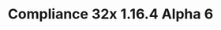 ---
title: Compliance 32x 1.16.4 Alpha 6
permalink: /article/compliance32x/1.16.4/A6
comments: true
comments-id: 1.16.4-32x-Alpha-6
header-img: article/compliance32x/1.16.4-A6.png

long_text: What's this? Another alpha? Why yes, indeed it is! This update has probably the highest added-to-changed texture ratio out of all the alphas, so please sit back and enjoy all the new textures we've added thanks to our awesome community! <br><br> <strong>DISCLAIMER:</strong> As indicated by the Alpha tag, this version is work-in-progress, and as such contains some placeholder textures. It is not the final look of the pack; many textures will have to be edited to match the general stylistic direction of the pack. <br><br> Stay tuned for future updates!

main_changelog: article/compliance32x/1.16.4/changelog

download:
  - Alpha 6 - 1.16.4:
    - https://github.com/Compliance-Resource-Pack/Resource-Pack-32x/releases/download/alpha-6/Compliance-32x-Alpha-6.zip

---